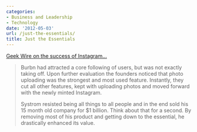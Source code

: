 ```yaml
---
categories:
- Business and Leadership
- Technology
date: '2012-05-03'
url: /just-the-essentials/
title: Just the Essentials
---
```


<a href="http://www.geekwire.com/2012/instagrams-billion-dollar-idea-wasnt-photos/">Geek Wire on the success of Instagram...</a>

<blockquote>Burbn had attract­ed a core fol­low­ing of users, but was not exact­ly tak­ing off. Upon fur­ther eval­u­a­tion the founders noticed that photo upload­ing was the strongest and most used fea­ture. Instant­ly, they cut all other fea­tures, kept with upload­ing pho­tos and moved for­ward with the newly mint­ed Insta­gram.

Sys­trom resist­ed being all things to all peo­ple and in the end sold his 15 month old com­pa­ny for $1 bil­lion.  Think about that  for a sec­ond.  By remov­ing most of his prod­uct and get­ting down to the essen­tial, he dras­ti­cal­ly enhanced its value.</blockquote>